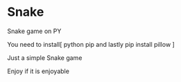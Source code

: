 # Snake
Snake game on PY

You need to install[
python
pip
and lastly
pip install pillow
]

Just a simple Snake game

Enjoy if it is enjoyable
